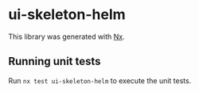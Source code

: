 # ui-skeleton-helm

This library was generated with [Nx](https://nx.dev).


## Running unit tests

Run `nx test ui-skeleton-helm` to execute the unit tests.

